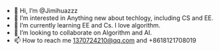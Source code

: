 - 👋 Hi, I’m @Jimihuazzz
- 👀 I’m interested in Anything new about techlogy, including CS and EE.
- 🌱 I’m currently learning EE and Cs. I love algorithm.
- 💞️ I’m looking to collaborate on Algorithm and AI.
- 📫 How to reach me 1370724210@qq.com and +8618121708019

<!---
Jimihuazzz/Jimihuazzz is a ✨ special ✨ repository because its `README.md` (this file) appears on your GitHub profile.
You can click the Preview link to take a look at your changes.
--->
